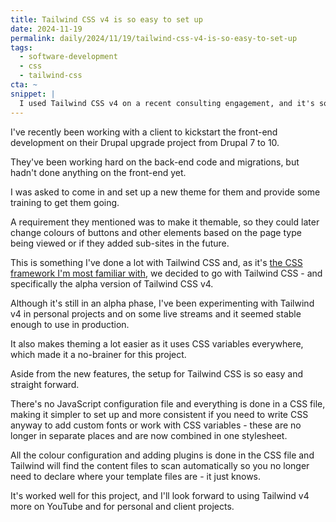 ```yaml
---
title: Tailwind CSS v4 is so easy to set up
date: 2024-11-19
permalink: daily/2024/11/19/tailwind-css-v4-is-so-easy-to-set-up
tags:
  - software-development
  - css
  - tailwind-css
cta: ~
snippet: |
  I used Tailwind CSS v4 on a recent consulting engagement, and it's so easy to set up and use!
---
```


I've recently been working with a client to kickstart the front-end development on their Drupal upgrade project from Drupal 7 to 10.

They've been working hard on the back-end code and migrations, but hadn't done anything on the front-end yet.

I was asked to come in and set up a new theme for them and provide some training to get them going.

A requirement they mentioned was to make it themable, so they could later change colours of buttons and other elements based on the page type being viewed or if they added sub-sites in the future.

This is something I've done a lot with Tailwind CSS and, as it's [the CSS framework I'm most familiar with][0], we decided to go with Tailwind CSS - and specifically the alpha version of Tailwind CSS v4.

Although it's still in an alpha phase, I've been experimenting with Tailwind v4 in personal projects and on some live streams and it seemed stable enough to use in production.

It also makes theming a lot easier as it uses CSS variables everywhere, which made it a no-brainer for this project.

Aside from the new features, the setup for Tailwind CSS is so easy and straight forward.

There's no JavaScript configuration file and everything is done in a CSS file, making it simpler to set up and more consistent if you need to write CSS anyway to add custom fonts or work with CSS variables - these are no longer in separate places and are now combined in one stylesheet.

All the colour configuration and adding plugins is done in the CSS file and Tailwind will find the content files to scan automatically so you no longer need to declare where your template files are - it just knows.

It's worked well for this project, and I'll look forward to using Tailwind v4 more on YouTube and for personal and client projects.

[0]: {{site.url}}/blog/uis-ive-rebuilt-tailwind-css
